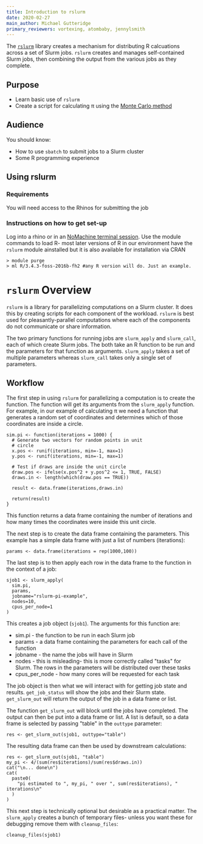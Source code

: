 ```yaml
---
title: Introduction to rslurm
date: 2020-02-27
main_author: Michael Gutteridge
primary_reviewers: vortexing, atombaby, jennylsmith
---
```


The [`rslurm`](https://cran.r-project.org/web/packages/rslurm/index.html) library creates a mechanism for distributing R calcuations across a set of Slurm jobs.  `rslurm` creates and manages self-contained Slurm jobs, then combining the output from the various jobs as they complete.

## Purpose

- Learn basic use of `rslurm`
- Create a script for calculating &pi; using the [Monte Carlo method](https://academo.org/demos/estimating-pi-monte-carlo/)

## Audience

You should know:

- How to use `sbatch` to submit jobs to a Slurm cluster
- Some R programming experience

## Using rslurm

### Requirements

You will need access to the Rhinos for submitting the job 

### Instructions on how to get set-up

Log into a rhino or in an [NoMachine terminal session](https://sciwiki.fredhutch.org/scicomputing/access_methods/#nomachine-nx-multi-os).  Use the module commands to load R- most later versions of R in our environment have the `rslurm` module ainstalled but it is also available for installation via CRAN

```
> module purge
> ml R/3.4.3-foss-2016b-fh2 #any R version will do. Just an example.
```

# `rslurm` Overview

`rslurm` is a library for parallelizing computations on a Slurm cluster.  It does this by creating scripts for each component of the workload.  `rslurm` is best used for pleasantly-parallel computations where each of the components do not communicate or share information.

The two primary functions for running jobs are `slurm_apply` and `slurm_call`, each of which create Slurm jobs.  The both take an R function to be run and the parameters for that function as arguments.  `slurm_apply` takes a set of multiple parameters whereas `slurm_call` takes only a single set of parameters.

## Workflow

The first step in using `rslurm` for parallelizing a computation is to create the function.  The function will get its arguments from the `slurm_apply` function.  For example, in our example of calculating &pi; we need a function that generates a random set of coordinates and determines which of those coordinates are inside a circle.

```
sim.pi <- function(iterations = 1000) {
  # Generate two vectors for random points in unit 
  # circle
  x.pos <- runif(iterations, min=-1, max=1)
  y.pos <- runif(iterations, min=-1, max=1)

  # Test if draws are inside the unit circle
  draw.pos <- ifelse(x.pos^2 + y.pos^2 <= 1, TRUE, FALSE)
  draws.in <- length(which(draw.pos == TRUE))

  result <- data.frame(iterations,draws.in)

  return(result)
}
```

This function returns a data frame containing the number of iterations and how many times the coordinates were inside this unit circle.

The next step is to create the data frame containing the parameters.  This example has a simple data frame with just a list of numbers (iterations):

```
params <- data.frame(iterations = rep(1000,100))
```

The last step is to then apply each row in the data frame to the function in the context of a job:

```
sjob1 <- slurm_apply(
  sim.pi, 
  params,
  jobname="rslurm-pi-example",
  nodes=10,
  cpus_per_node=1
)
```

This creates a job object (`sjob1`).  The arguments for this function are:

 - sim.pi - the function to be run in each Slurm job
 - params - a data frame containing the parameters for each call of the function
 - jobname - the name the jobs will have in Slurm
 - nodes - this is misleading- this is more correctly called "tasks" for Slurm. The rows in the parameters will be distributed over these tasks
 - cpus_per_node - how many cores will be requested for each task
 
The job object is then what we will interact with for getting job state and results. `get_job_status` will show the jobs and their Slurm state.  `get_slurm_out` will return the output of the job in a data frame or list.

The function `get_slurm_out` will block until the jobs have completed.  The output can then be put into a data frame or list.  A list is default, so a data frame is selected by passing "table" in the `outtype` parameter:

```
res <- get_slurm_out(sjob1, outtype="table")
```

The resulting data frame can then be used by downstream calculations:

```
res <- get_slurm_out(sjob1, "table")
my_pi <- 4/(sum(res$iterations)/sum(res$draws.in))
cat("\n... done\n")
cat(
  paste0(
    "pi estimated to ", my_pi, " over ", sum(res$iterations), " iterations\n"
  )
)
```

This next step is technically optional but desirable as a practical matter.  The `slurm_apply` creates a bunch of temporary files- unless you want these for debugging remove them with `cleanup_files`:

```
cleanup_files(sjob1)
```

